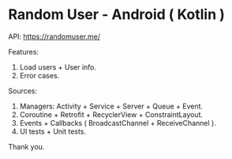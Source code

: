 # Random User - Android ( Kotlin )

API: 
https://randomuser.me/

Features:
1. Load users + User info.
4. Error cases.

Sources:
1. Managers: Activity + Service + Server + Queue + Event.
2. Coroutine + Retrofit + RecyclerView + ConstraintLayout.
3. Events + Callbacks ( BroadcastChannel + ReceiveChannel ).
3. UI tests + Unit tests.

Thank you.

